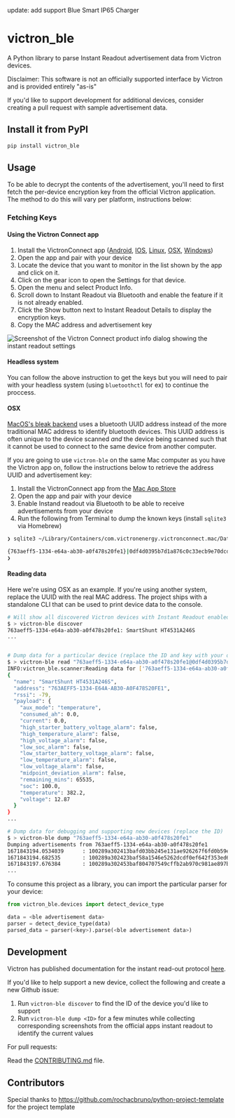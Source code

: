 update: add support Blue Smart IP65 Charger


# victron_ble

A Python library to parse Instant Readout advertisement data from Victron devices.

Disclaimer: This software is not an officially supported interface by Victron and is provided entirely "as-is"

If you'd like to support development for additional devices, consider creating a pull request with sample advertisement data.

## Install it from PyPI

```bash
pip install victron_ble
```

## Usage

To be able to decrypt the contents of the advertisement, you'll need to first fetch the per-device encryption key from the official Victron application. The method to do this will vary per platform, instructions below:

### Fetching Keys

#### Using the Victron Connect app

1. Install the VictronConnect app ([Android](https://play.google.com/store/apps/details?id=com.victronenergy.victronconnect), [IOS](https://apps.apple.com/us/app/victron-connect/id943840744), [Linux](https://www.victronenergy.com/support-and-downloads/software#victronconnect-app), [OSX](https://apps.apple.com/us/app/victronconnect/id1084677271?ls=1&mt=12), [Windows](https://www.victronenergy.com/support-and-downloads/software#victronconnect-app))
2. Open the app and pair with your device
3. Locate the device that you want to monitor in the list shown by the app and click on it.
4. Click on the gear icon to open the Settings for that device.
5. Open the menu and select Product Info.
6. Scroll down to Instant Readout via Bluetooth and enable the feature if it is not already enabled.
7. Click the Show button next to Instant Readout Details to display the encryption keys.
8. Copy the MAC address and advertisement key

![Screenshot of the Victron Connect product info dialog showing the instant readout settings](/docs/victron-connect-instant-readout.png)

#### Headless system
You can follow the above instruction to get the keys but you will need to pair with your headless system (using `bluetoothctl` for ex) to continue the proccess.

#### OSX

[MacOS's bleak backend](https://bleak.readthedocs.io/en/latest/backends/macos.html) uses a bluetooth UUID address instead of the more traditional MAC address to identify bluetooth devices. This UUID address is often unique to the device scanned *and* the device being scanned such that it cannot be used to connect to the same device from another computer. 

If you are going to use `victron-ble` on the same Mac computer as you have the Victron app on, follow the instructions below to retrieve the address UUID and advertisement key:

1. Install the VictronConnect app from the [Mac App Store](https://apps.apple.com/us/app/victronconnect/id1084677271?ls=1&mt=12)
2. Open the app and pair with your device
3. Enable Instand readout via Bluetooth to be able to receive advertisements from your device
4. Run the following from Terminal to dump the known keys (install `sqlite3` via Homebrew)
```bash
❯ sqlite3 ~/Library/Containers/com.victronenergy.victronconnect.mac/Data/Library/Application\ Support/Victron\ Energy/Victron\ Connect/d25b6546b47ebb21a04ff86a2c4fbb76.sqlite 'select address,advertisementKey from advertisementKeys inner join macAddresses on advertisementKeys.macAddress == macAddresses.macAddress'

{763aeff5-1334-e64a-ab30-a0f478s20fe1}|0df4d0395b7d1a876c0c33ecb9e70dcd
❯
```

#### Reading data

Here we're using OSX as an example. If you're using another system, replace the UUID with the real MAC address.
The project ships with a standalone CLI that can be used to print device data to the console. 

```bash
# Will show all discovered Victron devices with Instant Readout enabled, their names, and IDs
$ > victron-ble discover 
763aeff5-1334-e64a-ab30-a0f478s20fe1: SmartShunt HT4531A246S
...


# Dump data for a particular device (replace the ID and key with your own)
$ > victron-ble read "763aeff5-1334-e64a-ab30-a0f478s20fe1@0df4d0395b7d1a876c0c33ecb9e70dcd"
INFO:victron_ble.scanner:Reading data for ['763aeff5-1334-e64a-ab30-a0f478s20fe1']
{
  "name": "SmartShunt HT4531A246S",
  "address": "763AEFF5-1334-E64A-AB30-A0F478S20FE1",
  "rssi": -79,
  "payload": {
    "aux_mode": "temperature",
    "consumed_ah": 0.0,
    "current": 0.0,
    "high_starter_battery_voltage_alarm": false,
    "high_temperature_alarm": false,
    "high_voltage_alarm": false,
    "low_soc_alarm": false,
    "low_starter_battery_voltage_alarm": false,
    "low_temperature_alarm": false,
    "low_voltage_alarm": false,
    "midpoint_deviation_alarm": false,
    "remaining_mins": 65535,
    "soc": 100.0,
    "temperature": 382.2,
    "voltage": 12.87
  }
}
...

# Dump data for debugging and supporting new devices (replace the ID)
$ > victron-ble dump "763aeff5-1334-e64a-ab30-a0f478s20fe1"
Dumping advertisements from 763aeff5-1334-e64a-ab30-a0f478s20fe1
1671843194.0534039      : 100289a302413bafd03bb245e131ae926267f6fd0b59e0
1671843194.682535       : 100289a302423baf58a1546e5262dcdf0ef642f353ed65
1671843197.676384       : 100289a302453baf804707549cffb2ab970c981ae897b6
...
```

To consume this project as a library, you can import the particular parser for your device:
```py
from victron_ble.devices import detect_device_type

data = <ble advertisement data>
parser = detect_device_type(data)
parsed_data = parser(<key>).parse(<ble advertisement data>)
```

## Development

Victron has published documentation for the instant read-out protocol [here](https://community.victronenergy.com/questions/187303/victron-bluetooth-advertising-protocol.html).

If you'd like to help support a new device, collect the following and create a new Github issue:

1. Run `victron-ble discover` to find the ID of the device you'd like to support
2. Run `victron-ble dump <ID>` for a few minutes while collecting corresponding screenshots from the official apps instant readout to identify the current values

For pull requests:

Read the [CONTRIBUTING.md](CONTRIBUTING.md) file.

## Contributors

Special thanks to https://github.com/rochacbruno/python-project-template for the project template
